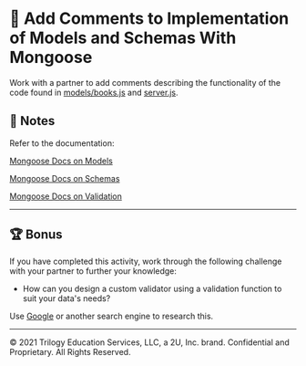# 📐 Add Comments to Implementation of Models and Schemas With Mongoose

Work with a partner to add comments describing the functionality of the code found in [models/books.js](./Unsolved/models/Book.js) and [server.js](./Unsolved/server.js).

## 📝 Notes

Refer to the documentation: 

[Mongoose Docs on Models](https://mongoosejs.com/docs/models.html)

[Mongoose Docs on Schemas](https://mongoosejs.com/docs/guide.html)

[Mongoose Docs on Validation](https://mongoosejs.com/docs/validation.html)

---

## 🏆 Bonus

If you have completed this activity, work through the following challenge with your partner to further your knowledge:

* How can you design a custom validator using a validation function to suit your data's needs? 

Use [Google](https://www.google.com) or another search engine to research this.

---
© 2021 Trilogy Education Services, LLC, a 2U, Inc. brand. Confidential and Proprietary. All Rights Reserved.
